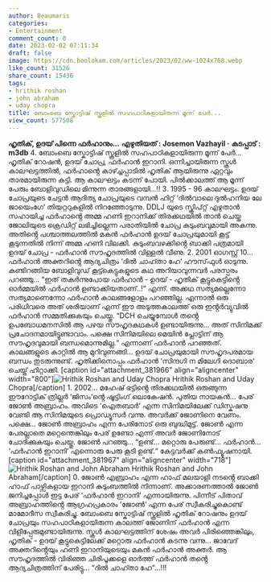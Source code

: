 ```yaml
---
author: Beaumaris
categories:
- Entertainment
comment_count: 0
date: 2023-02-02 07:11:34
draft: false
image: https://cdn.boolokam.com/articles/2023/02/ww-1024x768.webp
like_count: 31526
share_count: 15436
tags:
- hrithik roshan
- john abraham
- uday chopra
title: ബോംബെ സ്കോട്ടിഷ് സ്കൂളിൽ സഹപാഠികളായിരുന്ന മൂന്ന് പേർ...
view_count: 577508
---
```


**ഹൃതിക്, ഉദയ് പിന്നെ ഫർഹാനും...** **എഴുതിയത് : Josemon Vazhayil ·** **കടപ്പാട് : m3db** 4\. ബോംബെ സ്കോട്ടിഷ് സ്കൂളിൽ സഹപാഠികളായിരുന്ന മൂന്ന് പേർ... ഹൃതിക് റോഷൻ, ഉദയ് ചോപ്ര, ഫർഹാൻ ഇറാനി. ഒന്നിച്ചായിരുന്ന സ്കൂൾ കാലഘട്ടത്തിൽ, ഫർഹാൻ്റെ കാഴ്ച്ചപ്പാടിൽ ഹൃതിക് ആയിരുന്നു ഏറ്റവും താരമായിരുന്ന കുട്ടി. ആ കാലഘട്ടം കടന്ന് പോയി. പിൽക്കാലത്ത് ആ മൂന്ന് പേരും ബോളിവുഡിലെ മിന്നുന്ന താരങ്ങളായി...!! 3\. 1995 - 96 കാലഘട്ടം. ഉദയ് ചോപ്രയുടെ ചേട്ടൻ ആദിത്യ ചോപ്രയുടെ വമ്പൻ ഹിറ്റ് ‘ദിൽവാലെ ദുൽഹനിയ ലേ ജായെംഗേ‘ തിയറ്ററുകളിൽ നിറഞ്ഞോടുന്നു. DDLJ യുടെ സ്ക്രിപ്റ്റ് എഴുതാൻ സഹായിച്ച ഫർഹാൻ്റെ അമ്മ ഹണി ഇറാനിക്ക് തിരക്കഥയിൽ താൻ ചെയ്ത ജോലിയുടെ ക്രെഡിറ്റ് ലഭിച്ചില്ലെന്ന പരാതിയിൽ ചോപ്ര കുടുംബവുമായി അകന്നു. അതിൻ്റെ പശ്ചാത്തലത്തിൽ മകൻ ഫർഹാൻ ഉദയ് ചോപ്രയുമായി കൂട്ട് കൂടുന്നതിൽ നിന്ന് അമ്മ ഹണി വിലക്കി. കുടുംബവഴക്കിൻ്റെ ബാക്കി പത്രമായി ഉദയ് ചോപ്ര - ഫർഹാൻ സൗഹൃദത്തിൽ വിള്ളൽ വീണു. 2\. 2001 ഓഗസ്റ്റ് 10... ഫർഹാൻ അക്തറിൻ്റെ ആദ്യചിത്രം ‘ദിൽ ചാഹ്താ ഹേ‘ ഹൗസ്‌ഫുൾ ഓടുന്നു. കണ്ടിറങ്ങിയ ബോളിവുഡ് കൂട്ട്കെട്ടുകളുടെ കഥ അറിയാവുന്നവർ പരസ്പരം പറഞ്ഞു... “ഇത് തകർന്നുപോയ ഫർഹാൻ - ഉദയ് - ഹൃതിക് കൂട്ടുകെട്ടിൻ്റെ ഓർമ്മയിൽ ഫർഹാൻ ഉണ്ടാക്കിയതാണ്..!“ എന്ന്. അക്കഥ സത്യമല്ലെന്നോ സത്യമാണെന്നോ ഫർഹാൻ കാലങ്ങളോളം പറഞ്ഞില്ല. എന്നാൽ ഒരു പരിധിവരെ അത് ശരിയാണ് എന്ന് ഈ അടുത്തകാലത്ത് ഒരു ഇൻ്റർവ്യുവിൽ ഫർഹാൻ സമ്മതിക്കുകയും ചെയ്തു. “DCH ചെയ്യുമ്പോൾ തൻ്റെ ഉപബോധമനസിൽ ആ പഴയ സൗഹൃദകഥകൾ ഉണ്ടായിരുന്നു... അത് സിനിമക്ക് പ്രചോദനമായിട്ടുണ്ടാവാം. പക്ഷെ സിനിമയിലെ മെയിൻ പ്ലോട്ടിന് ആ സൗഹൃദവുമായി ബന്ധമൊന്നുമില്ല.“ എന്നാണ് ഫർഹാൻ പറഞ്ഞത്. കാലങ്ങളുടെ കാറ്റിൽ ആ മുറിവുണങ്ങി... ഉദയ് ചോപ്രയുമായി സൗഹൃദപരമായ ബന്ധം തുടരുന്നുണ്ട്. ഹൃതിക്കിനൊപ്പം ഫർഹാൻ ‘സിന്ദഗി ന മിലേഗി ദൊബാര‘ ചെയ്ത് ഹിറ്റാക്കി. [caption id="attachment_381966" align="aligncenter" width="800"]![Hrithik Roshan and Uday Chopra ](https://cdn.boolokam.com/articles/2023/02/ww-1024x768.webp) Hrithik Roshan and Uday Chopra[/caption] 1\. 2002... മഹേഷ് ഭട്ടിൻ്റെ തിരക്കഥയിൽ ഒരുങ്ങുന്ന ഈറോട്ടിക് ത്രില്ലർ ‘ജിസം‘ൻ്റെ ഷൂട്ടിംഗ് ലൊകേഷൻ. പുതിയ നായകൻ... പേര് ജോൺ അബ്രാഹം. അവിടെ ‘ഐതബാർ‘ എന്ന സിനിമയിലേക്ക് ഡിസ്കഷനു വേണ്ടി ആ സിനിമയുടെ പ്രൊഡ്യൂസർ വന്നു. അവർക്ക് ജോണിനെ വേണം. പക്ഷെ... ജോൺ അബ്രാഹം എന്ന പേരിനോട് ഒരു ബുദ്ധിമുട്ട്. ജോൺ എന്ന പേരല്ലാതെ മറ്റെന്തെങ്കിലും പേര് ഉണ്ടോ എന്ന് അവർ ജോണിനോട് ചോദിക്കുകയും ചെയ്തു. ജോൺ പറഞ്ഞു... “ഉണ്ട്... മറ്റൊരു പേരുണ്ട്... ഫർഹാൻ... ‘ഫർഹാൻ ഇറാനി‘ എന്നൊരു പേരു കൂടി ഉണ്ട്.“ കേട്ടവർക്ക് കൺഫ്യൂഷനായി. [caption id="attachment_381967" align="aligncenter" width="718"]![Hrithik Roshan and John Abraham](https://cdn.boolokam.com/articles/2023/02/2rr.jpg) Hrithik Roshan and John Abraham[/caption] 0\. ജോൺ എബ്രാഹം എന്ന ഹാഫ് മലയാളി നടൻ്റെ ബാക്കി ഹാഫ് പാഴ്സികളായ ഇറാനി കുടുംബത്തിൽ നിന്നാണ്. അക്കാരണത്താൽ ജോൺ ജനിച്ചപ്പോൾ ഇട്ട പേര് ‘ഫർഹാൻ ഇറാനി‘ എന്നായിരുന്നു. പിന്നീട് പിതാവ് അബ്രാഹത്തിൻ്റെ ആഗ്രഹപ്രകാരം ‘ജോൺ‘ എന്ന പേര് സ്വീകരിച്ചുകൊണ്ട് മാമോദീസ സ്വീകരിച്ചു. ബോംബെ സ്കോട്ടിഷ് സ്കൂളിൽ ഹൃതിക് റോഷനും ഉദയ് ചോപ്രയും സഹപാഠികളായിരുന്ന കാലത്ത് ജോണിന് ഫർഹാൻ എന്ന വിളിപ്പേരുമുണ്ടായിരുന്നു. സ്കൂൾ കാലഘട്ടത്തിന് ശേഷം അവർ പിരിഞ്ഞെങ്കിലും, ഹൃതിക് - ഉദയ് കൂട്ടുകെട്ടിലേക്ക് മറ്റൊരു ഫർഹാൻ കടന്നു വന്നു... ജാവേദ് അക്തറിൻ്റെയും ഹണി ഇറാനിയുടെയും മകൻ ഫർഹാൻ അക്തർ. ആ സൗഹൃദത്തിൽ വിരിഞ്ഞ ചിരിപൂക്കളെ ഓർത്ത് ഫർഹാൻ തൻ്റെ ആദ്യചിത്രത്തിന് പേരിട്ടു... “ദിൽ ചാഹ്താ ഹേ“...!!!